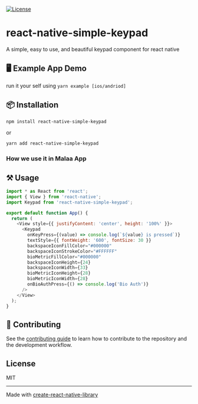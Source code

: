 [![License](http://img.shields.io/badge/license-MIT-green.svg?style=flat)](https://github.com/Malaa-tech/react-native-simple-keypad)

# react-native-simple-keypad

A simple, easy to use, and beautiful keypad component for react native

## 🖥️ Example App Demo
run it your self using `yarn example [ios/andriod]`

## 📦 Installation

```sh
npm install react-native-simple-keypad
```
or
```sh
yarn add react-native-simple-keypad
```

### How we use it in Malaa App 


## ⚒️ Usage

```js
import * as React from 'react';
import { View } from 'react-native';
import Keypad from 'react-native-simple-keypad';

export default function App() {
  return (
    <View style={{ justifyContent: 'center', height: '100%' }}>
      <Keypad
        onKeyPress={(value) => console.log(`${value} is pressed`)}
        textStyle={{ fontWeight: '600', fontSize: 30 }}
        backspaceIconFillColor="#000000"
        backspaceIconStrokeColor="#FFFFFF"
        bioMetricFillColor="#000000"
        backspaceIconHeight={24}
        backspaceIconWidth={33}
        bioMetricIconHeight={28}
        bioMetricIconWidth={28}
        onBioAuthPress={() => console.log('Bio Auth')}
      />
    </View>
  );
}

```

## 🤝 Contributing

See the [contributing guide](CONTRIBUTING.md) to learn how to contribute to the repository and the development workflow.

## License

MIT

---

Made with [create-react-native-library](https://github.com/callstack/react-native-builder-bob)
